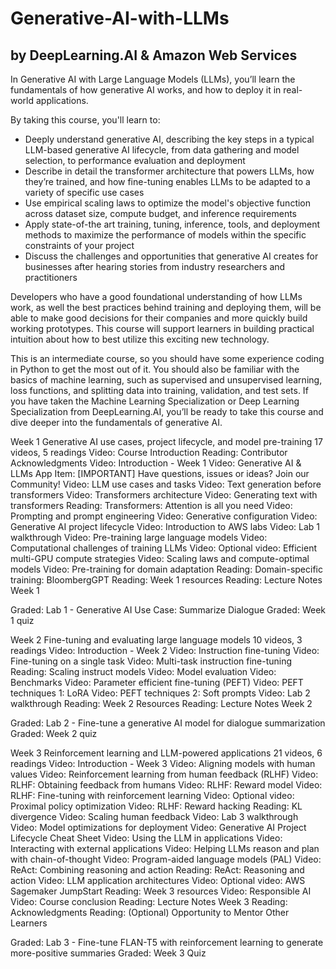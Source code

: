 # Generative-AI-with-LLMs
## by DeepLearning.AI & Amazon Web Services

In Generative AI with Large Language Models (LLMs), you’ll learn the fundamentals of how generative AI works, and how to deploy it in real-world applications.

By taking this course, you'll learn to:
- Deeply understand generative AI, describing the key steps in a typical LLM-based generative AI lifecycle, from data gathering and model selection, to performance evaluation and deployment
- Describe in detail the transformer architecture that powers LLMs, how they’re trained, and how fine-tuning enables LLMs to be adapted to a variety of specific use cases
- Use empirical scaling laws to optimize the model's objective function across dataset size, compute budget, and inference requirements
- Apply state-of-the art training, tuning, inference, tools, and deployment methods to maximize the performance of models within the specific constraints of your project 
- Discuss the challenges and opportunities that generative AI creates for businesses after hearing stories from industry researchers and practitioners

Developers who have a good foundational understanding of how LLMs work, as well the best practices behind training and deploying them, will be able to make good decisions for their companies and more quickly build working prototypes. This course will support learners in building practical intuition about how to best utilize this exciting new technology.

This is an intermediate course, so you should have some experience coding in Python to get the most out of it. You should also be familiar with the basics of machine learning, such as supervised and unsupervised learning, loss functions, and splitting data into training, validation, and test sets. If you have taken the Machine Learning Specialization or Deep Learning Specialization from DeepLearning.AI, you’ll be ready to take this course and dive deeper into the fundamentals of generative AI.

Week 1
Generative AI use cases, project lifecycle, and model pre-training
17 videos, 5 readings
Video: Course Introduction
Reading: Contributor Acknowledgments
Video: Introduction - Week 1
Video: Generative AI & LLMs
App Item: [IMPORTANT] Have questions, issues or ideas? Join our Community!
Video: LLM use cases and tasks
Video: Text generation before transformers
Video: Transformers architecture
Video: Generating text with transformers
Reading: Transformers: Attention is all you need
Video: Prompting and prompt engineering
Video: Generative configuration
Video: Generative AI project lifecycle
Video: Introduction to AWS labs
Video: Lab 1 walkthrough
Video: Pre-training large language models
Video: Computational challenges of training LLMs
Video: Optional video: Efficient multi-GPU compute strategies
Video: Scaling laws and compute-optimal models
Video: Pre-training for domain adaptation
Reading: Domain-specific training: BloombergGPT
Reading: Week 1 resources
Reading: Lecture Notes Week 1


Graded: Lab 1 - Generative AI Use Case: Summarize Dialogue
Graded: Week 1 quiz

Week 2
Fine-tuning and evaluating large language models
10 videos, 3 readings
Video: Introduction - Week 2
Video: Instruction fine-tuning
Video: Fine-tuning on a single task
Video: Multi-task instruction fine-tuning
Reading: Scaling instruct models
Video: Model evaluation
Video: Benchmarks
Video: Parameter efficient fine-tuning (PEFT)
Video: PEFT techniques 1: LoRA
Video: PEFT techniques 2: Soft prompts
Video: Lab 2 walkthrough
Reading: Week 2 Resources
Reading: Lecture Notes Week 2


Graded: Lab 2 - Fine-tune a generative AI model for dialogue summarization
Graded: Week 2 quiz

Week 3
Reinforcement learning and LLM-powered applications
21 videos, 6 readings
Video: Introduction - Week 3
Video: Aligning models with human values
Video: Reinforcement learning from human feedback (RLHF)
Video: RLHF: Obtaining feedback from humans
Video: RLHF: Reward model
Video: RLHF: Fine-tuning with reinforcement learning
Video: Optional video: Proximal policy optimization
Video: RLHF: Reward hacking
Reading: KL divergence
Video: Scaling human feedback
Video: Lab 3 walkthrough
Video: Model optimizations for deployment
Video: Generative AI Project Lifecycle Cheat Sheet
Video: Using the LLM in applications
Video: Interacting with external applications
Video: Helping LLMs reason and plan with chain-of-thought
Video: Program-aided language models (PAL)
Video: ReAct: Combining reasoning and action
Reading: ReAct: Reasoning and action
Video: LLM application architectures
Video: Optional video: AWS Sagemaker JumpStart
Reading: Week 3 resources
Video: Responsible AI
Video: Course conclusion
Reading: Lecture Notes Week 3
Reading: Acknowledgments
Reading: (Optional) Opportunity to Mentor Other Learners


Graded: Lab 3 - Fine-tune FLAN-T5 with reinforcement learning to generate more-positive summaries
Graded: Week 3 Quiz
